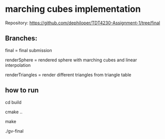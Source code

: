 # marching cubes implementation 

Repository: https://github.com/dephiloper/TDT4230-Assignment-1/tree/final

## Branches:
final = final submission

renderSphere = rendered sphere with marching cubes and linear interpolation

renderTriangles = render different triangles from triangle table

## how to run
cd build

cmake ..

make

./gv-final

